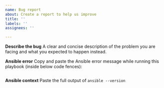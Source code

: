 ```yaml
---
name: Bug report
about: Create a report to help us improve
title: ''
labels: ''
assignees: ''

---
```


**Describe the bug**
A clear and concise description of the problem you are facing and what you expected to happen instead.

**Ansible error**
Copy and paste the Ansible error message while running this playbook (inside below code fences):

```

```

**Ansible context**
Paste the full output of `ansible --version`

